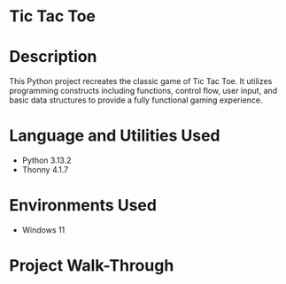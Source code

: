 # Tic Tac Toe

# Description 

This Python project recreates the classic game of Tic Tac Toe. It utilizes programming constructs including functions, control flow, user input, and basic data structures to provide a fully functional gaming experience.

# Language and Utilities Used

- Python 3.13.2
- Thonny 4.1.7

# Environments Used 

- Windows 11

# Project Walk-Through
